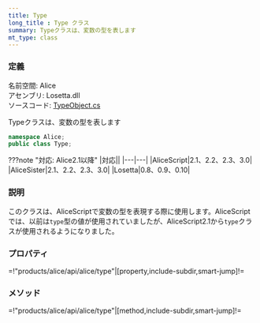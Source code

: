 ```yaml
---
title: Type
long_title : Type クラス
summary: Typeクラスは、変数の型を表します
mt_type: class
---
```


### 定義
名前空間: Alice<br/>
アセンブリ: Losetta.dll<br/>
ソースコード: [TypeObject.cs](https://github.com/WSOFT-Project/Losetta/blob/master/Losetta/Objects/TypeObject.cs)

Typeクラスは、変数の型を表します

```cs title="AliceScript"
namespace Alice;
public class Type;
```

???note "対応: Alice2.1以降"
    |対応||
    |---|---|
    |AliceScript|2.1、2.2、2.3、3.0|
    |AliceSister|2.1、2.2、2.3、3.0|
    |Losetta|0.8、0.9、0.10|

### 説明
このクラスは、AliceScriptで変数の型を表現する際に使用します。AliceScriptでは、以前は`type`型の値が使用されていましたが、AliceScript2.1から`type`クラスが使用されるようになりました。

### プロパティ

=!"products/alice/api/alice/type"|[property,include-subdir,smart-jump]!=

### メソッド

=!"products/alice/api/alice/type"|[method,include-subdir,smart-jump]!=
